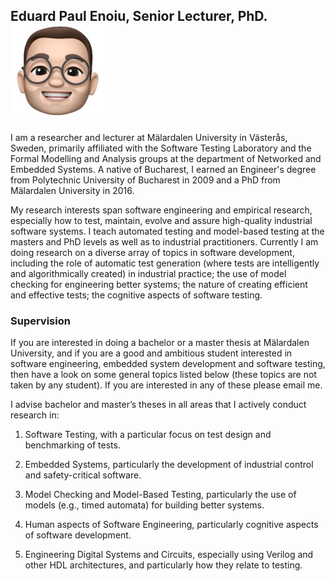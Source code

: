 ## Eduard Paul Enoiu, Senior Lecturer, PhD. <img src="8cJrE-zJ_400x400.jpg" width="150" height="150">



I am a researcher and lecturer at Mälardalen University in Västerås, Sweden, primarily affiliated with the Software Testing Laboratory and the Formal Modelling and Analysis groups at the department of Networked and Embedded Systems. A native of Bucharest, I earned an Engineer's degree from Polytechnic University of Bucharest in 2009 and a PhD from Mälardalen University in 2016. 

My research interests span software engineering and empirical research, especially how to test, maintain, evolve and assure high-quality industrial software systems. I teach automated testing and model-based testing at the masters and PhD levels as well as to industrial practitioners. Currently I am doing research on a diverse array of topics in software development, including the role of automatic test generation (where tests are intelligently and algorithmically created) in industrial practice; the use of model checking for engineering better systems; the nature of creating efficient and effective tests; the cognitive aspects of software testing.

### Supervision

If you are interested in doing a bachelor or a master thesis at Mälardalen University, and if you are a good and ambitious student interested in software engineering, embedded system development and software testing, then have a look on some general topics listed below (these topics are not taken by any student). If you are interested in any of these please email me.

I advise bachelor and master’s theses in all areas that I actively conduct research in:

1. Software Testing, with a particular focus on test design and benchmarking of tests.

2. Embedded Systems, particularly the development of industrial control and safety-critical software.

3. Model Checking and Model-Based Testing, particularly the use of models (e.g., timed automata) for building better systems.

4. Human aspects of Software Engineering, particularly cognitive aspects of software development.

5. Engineering Digital Systems and Circuits, especially using Verilog and other HDL architectures, and particularly how they relate to testing.
